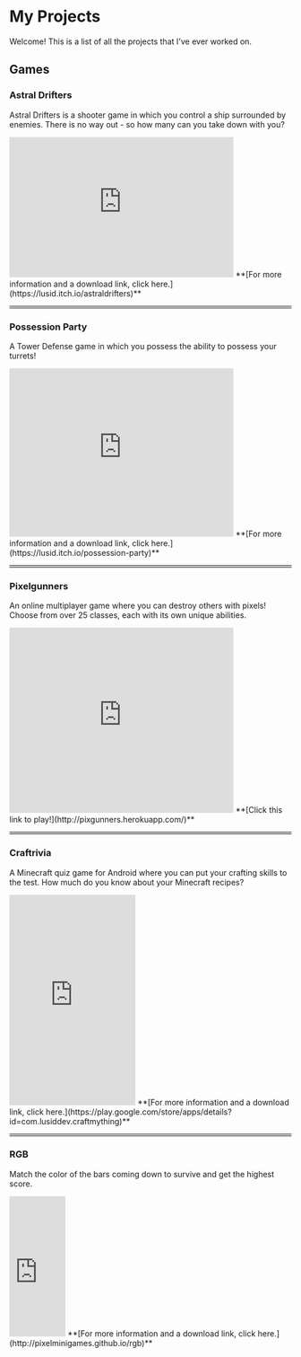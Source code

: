 # My Projects

Welcome! This is a list of all the projects that I've ever worked on.

## Games

### Astral Drifters
Astral Drifters is a shooter game in which you control a ship surrounded by enemies. There is no way out - so how many can you take down with you?
<iframe src="https://ruyili.github.io/jekyll-slideshow/slides/astraldrifters" scrolling="no" width="400px" height="250px" style="border: none;"></iframe>
**[For more information and a download link, click here.](https://lusid.itch.io/astraldrifters)**

<hr style="border-top: 1px solid black; border-bottom: 1px solid black; padding: .5px; background-color: transparent;">

### Possession Party
A Tower Defense game in which you possess the ability to possess your turrets!
<iframe src="https://ruyili.github.io/jekyll-slideshow/slides/possessionparty" scrolling="no" width="400px" height="300px" style="border: none;"></iframe>
**[For more information and a download link, click here.](https://lusid.itch.io/possession-party)**

<hr style="border-top: 1px solid black; border-bottom: 1px solid black; padding: .5px; background-color: transparent;">

### Pixelgunners
An online multiplayer game where you can destroy others with pixels! Choose from over 25 classes, each with its own unique abilities.
<iframe src="https://ruyili.github.io/jekyll-slideshow/slides/pixelgunners" scrolling="no" width="400px" height="330px" style="border: none;"></iframe>
**[Click this link to play!](http://pixgunners.herokuapp.com/)**

<hr style="border-top: 1px solid black; border-bottom: 1px solid black; padding: .5px; background-color: transparent;">

### Craftrivia
A Minecraft quiz game for Android where you can put your crafting skills to the test. How much do you know about your Minecraft recipes?
<iframe src="https://ruyili.github.io/jekyll-slideshow/slides/craftrivia" scrolling="no" width="225px" height="375px" style="border: none;"></iframe>
**[For more information and a download link, click here.](https://play.google.com/store/apps/details?id=com.lusiddev.craftmything)**

<hr style="border-top: 1px solid black; border-bottom: 1px solid black; padding: .5px; background-color: transparent;">

### RGB
Match the color of the bars coming down to survive and get the highest score.
<iframe src="https://ruyili.github.io/jekyll-slideshow/slides/rgb" scrolling="no" width="100" height="250px" style="border: none;"></iframe>
**[For more information and a download link, click here.](http://pixelminigames.github.io/rgb)**
